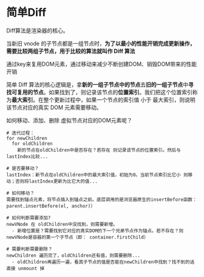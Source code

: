 # 简单Diff
Diff算法是渲染器的核心。

当新旧 vnode 的子节点都是一组节点时，**为了以最小的性能开销完成更新操作，需要比较两组子节点，用于比较的算法就叫作 Diff 算法**


通过key来复用DOM元素，通过移动来减少不断创建DOM、销毁DOM带来的性能开销

简单 Diff 算法的核心逻辑是，拿**新的一组子节点中的节点**去**旧的一组子节点**中**寻找可复用的节点**。如果找到了，则记录该节点的**位置索引**。我们把这个位置索引称为**最大索引**。在整个更新过程中，如果一个节点的索引值 小于 最大索引，则说明该节点对应的真实 DOM 元素需要移动。

如何移动、添加、删除 虚拟节点对应的DOM元素呢？
```
# 迭代过程：
for newChildren
  for oldChildren
    新的节点在oldChildren中是否存在？若存在 则记录该节点的位置索引。然后与lastIndex比较...

# 是否要移动？
lastIndex：新节点在oldChildren中的最大索引值，初始为0。当前节点索引比它小 则移动；否则将lastIndex更新为比它大的值...

# 如何移动？
需要找到锚点元素，将节点插入到锚点之前。底层调用的是浏览器原生的insertBefore函数：parent.insertBefore(el, anchor)）

# 如何判断需要添加?
newVNode 在 oldChildren中没找到，则需要新增。
  - 新增位置是？需要找到它对应的真实DOM的下一个兄弟节点作为锚点。若不存在？则newVNode是容器的第一个子节点（即： container.firstChild）

# 需要判断需要删除？
newChildren 遍历完了，oldChildren还有值，则需要删除...
  - oldChildren再遍历一遍，看其子节点的值是否能在newChildren中找到？找不到的话 直接 unmount 掉
```